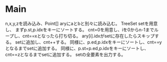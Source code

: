 # Main
n,x,y,zを読み込み、Point[] aryにaとbと別々に読み込む。
TreeSet<Integer> setを用意し、
まずp.st,p.idxをキーにソートする。
cnt=0を用意し、iを0からn-1までループし、cnt==xとなったら打ち切る。
ary[i].idxがsetに存在したらスキップする。
setに追加し、cnt++する。
同様に、p.ed,p.idxをキーにソートし、cnt==yとなるまでsetに追加する。
同様に、p.st+p.ed,p.idxをキーにソートし、cnt==zとなるまでsetに追加する。
setの全要素を出力する。
